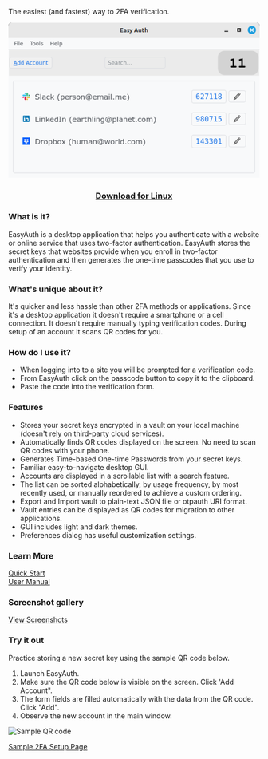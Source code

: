 
The easiest (and fastest) way to 2FA verification.

![Main Window](assets/Account-List.png)  
<h3 style="text-align: center;"> 
<a href="https://github.com/jdalbey/EasyAuth/releases">Download for Linux</a>  
</h3>

### What is it?  
EasyAuth is a desktop application that helps you authenticate with a website or online service that uses two-factor authentication. EasyAuth stores the secret keys that websites provide when you enroll in two-factor authentication and then generates the one-time passcodes that you use to verify your identity.

### What's unique about it?  
It's quicker and less hassle than other 2FA methods or applications.
Since it's a desktop application it doesn't require a smartphone or a cell connection.
It doesn't require manually typing verification codes.
During setup of an account it scans QR codes for you. 

### How do I use it?  
* When logging into to a site you will be prompted for a verification code.
* From EasyAuth click on the passcode button to copy it to the clipboard.
* Paste the code into the verification form.


### Features
 - Stores your secret keys encrypted in a vault on your local machine (doesn't rely on third-party cloud services).
 - Automatically finds QR codes displayed on the screen.  No need to scan QR codes with your phone.
 - Generates Time-based One-time Passwords from your secret keys.
 - Familiar easy-to-navigate desktop GUI.
 - Accounts are displayed in a scrollable list with a search feature.
 - The list can be sorted alphabetically, by usage frequency, by most recently used, or manually reordered to achieve a custom ordering. 
 - Export and Import vault to plain-text JSON file or otpauth URI format.
 - Vault entries can be displayed as QR codes for migration to other applications.
 - GUI includes light and dark themes.
 - Preferences dialog has useful customization settings.

### Learn More
 [Quick Start](https://github.com/jdalbey/EasyAuth/blob/master/docs/Quick%20Start%20Guide.md)  
 [User Manual](https://github.com/jdalbey/EasyAuth/wiki/User-Manual#easyauth-user-manual)

### Screenshot gallery
[View Screenshots](screenshot_gallery.md)  

### Try it out
Practice storing a new secret key using the sample QR code below.
1. Launch EasyAuth.
2. Make sure the QR code below is visible on the screen. Click 'Add Account".
3. The form fields are filled automatically with the data from the QR code. Click "Add".
4. Observe the new account in the main window.

<img src="https://i.ibb.co/GPMh7Rq/Sample-QRcode-easyauth-demo.png" alt="Sample QR code">

[Sample 2FA Setup Page](Setup2FA_Sample.html)

